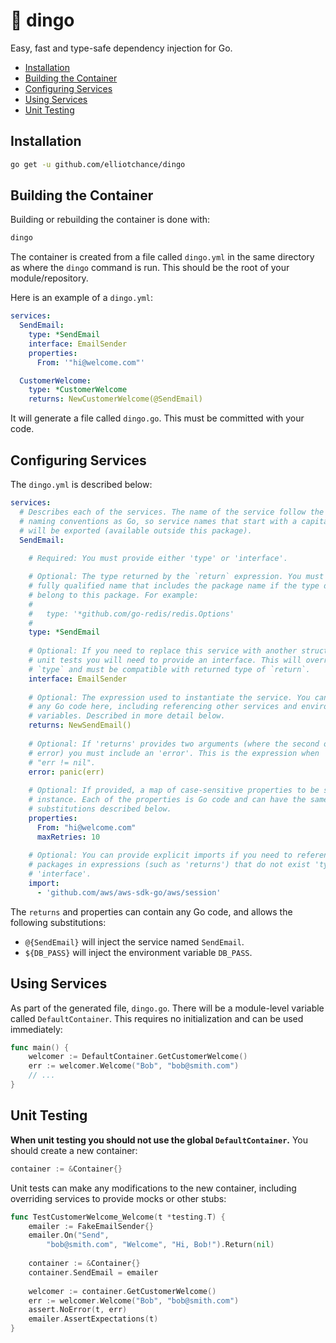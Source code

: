 # 🐺 dingo

Easy, fast and type-safe dependency injection for Go.

  * [Installation](#installation)
  * [Building the Container](#building-the-container)
  * [Configuring Services](#configuring-services)
  * [Using Services](#using-services)
  * [Unit Testing](#unit-testing)

## Installation

```bash
go get -u github.com/elliotchance/dingo
```

## Building the Container

Building or rebuilding the container is done with:

```bash
dingo
```

The container is created from a file called `dingo.yml` in the same directory as
where the `dingo` command is run. This should be the root of your
module/repository.

Here is an example of a `dingo.yml`:

```yml
services:
  SendEmail:
    type: *SendEmail
    interface: EmailSender
    properties:
      From: '"hi@welcome.com"'

  CustomerWelcome:
    type: *CustomerWelcome
    returns: NewCustomerWelcome(@SendEmail)
```

It will generate a file called `dingo.go`. This must be committed with your
code.

## Configuring Services

The `dingo.yml` is described below:

```yml
services:
  # Describes each of the services. The name of the service follow the same
  # naming conventions as Go, so service names that start with a capital letter
  # will be exported (available outside this package).
  SendEmail:
  
    # Required: You must provide either 'type' or 'interface'.

    # Optional: The type returned by the `return` expression. You must provide a
    # fully qualified name that includes the package name if the type does not
    # belong to this package. For example:
    #
    #   type: '*github.com/go-redis/redis.Options'
    #
    type: *SendEmail
    
    # Optional: If you need to replace this service with another struct type in
    # unit tests you will need to provide an interface. This will override
    # `type` and must be compatible with returned type of `return`.
    interface: EmailSender
    
    # Optional: The expression used to instantiate the service. You can provide
    # any Go code here, including referencing other services and environment
    # variables. Described in more detail below.
    returns: NewSendEmail()
    
    # Optional: If 'returns' provides two arguments (where the second one is the
    # error) you must include an 'error'. This is the expression when
    # "err != nil".
    error: panic(err)
    
    # Optional: If provided, a map of case-sensitive properties to be set on the
    # instance. Each of the properties is Go code and can have the same
    # substitutions described below.
    properties:
      From: "hi@welcome.com"
      maxRetries: 10
      
    # Optional: You can provide explicit imports if you need to reference
    # packages in expressions (such as 'returns') that do not exist 'type' or
    # 'interface'.
    import:
      - 'github.com/aws/aws-sdk-go/aws/session'
```

The `returns` and properties can contain any Go code, and allows the following
substitutions:

- `@{SendEmail}` will inject the service named `SendEmail`.
- `${DB_PASS}` will inject the environment variable `DB_PASS`.

## Using Services

As part of the generated file, `dingo.go`. There will be a module-level variable
called `DefaultContainer`. This requires no initialization and can be used
immediately:

```go
func main() {
	welcomer := DefaultContainer.GetCustomerWelcome()
	err := welcomer.Welcome("Bob", "bob@smith.com")
	// ...
}
```

## Unit Testing

**When unit testing you should not use the global `DefaultContainer`.** You
should create a new container:

```go
container := &Container{}
```

Unit tests can make any modifications to the new container, including overriding
services to provide mocks or other stubs:

```go
func TestCustomerWelcome_Welcome(t *testing.T) {
	emailer := FakeEmailSender{}
	emailer.On("Send",
		"bob@smith.com", "Welcome", "Hi, Bob!").Return(nil)
    
	container := &Container{}
	container.SendEmail = emailer
    
	welcomer := container.GetCustomerWelcome()
	err := welcomer.Welcome("Bob", "bob@smith.com")
	assert.NoError(t, err)
	emailer.AssertExpectations(t)
}
```

